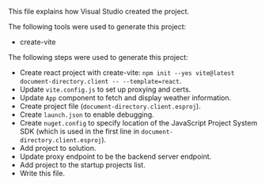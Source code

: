 This file explains how Visual Studio created the project.

The following tools were used to generate this project:
- create-vite

The following steps were used to generate this project:
- Create react project with create-vite: `npm init --yes vite@latest document-directory.client -- --template=react`.
- Update `vite.config.js` to set up proxying and certs.
- Update `App` component to fetch and display weather information.
- Create project file (`document-directory.client.esproj`).
- Create `launch.json` to enable debugging.
- Create `nuget.config` to specify location of the JavaScript Project System SDK (which is used in the first line in `document-directory.client.esproj`).
- Add project to solution.
- Update proxy endpoint to be the backend server endpoint.
- Add project to the startup projects list.
- Write this file.
